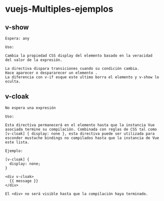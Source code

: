 # vuejs-Multiples-ejemplos

## v-show

    Espera: any

    Uso:

    Cambia la propiedad CSS display del elemento basado en la veracidad del valor de la expresión.

    La directiva dispara transiciones cuando su condición cambia.
    Hace aparecer o despararecer un elemento . 
    La diferencia con v-if esque este ultimo borra el elemento y v-show lo oculta.
    
  ##  v-cloak

    No espera una expresión

    Uso:

    Esta directiva permanecerá en el elemento hasta que la instancia Vue asociada termine su compilación. Combinada con reglas de CSS tal como [v-cloak] { display: none }, esta directiva puede ser utilizada para esconder mustache bindings no compilados hasta que la instancia de Vue este lista.

    Ejemplo:

    [v-cloak] {
      display: none;
    }

    <div v-cloak>
      {{ message }}
    </div>

    El <div> no será visible hasta que la compilación haya terminado.

    
